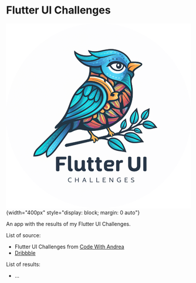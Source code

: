 # Flutter UI Challenges

![Cover Image](./assets/doc/cover.png){width="400px" style="display: block; margin: 0 auto"}

An app with the results of my Flutter UI Challenges.

List of source:

- Flutter UI Challenges from [Code With Andrea](https://pro.codewithandrea.com/flutter-ui-challenges)
- [Dribbble](https://dribbble.com/)

List of results:

- ...
